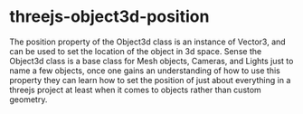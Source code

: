 # threejs-object3d-position

The position property of the Object3d class is an instance of Vector3, and can be used to set the location of the object in 3d space. Sense the Object3d class is a base class for Mesh objects, Cameras, and Lights just to name a few objects, once one gains an understanding of how to use this property they can learn how to set the position of just about everything in a threejs project at least when it comes to objects rather than custom geometry.
